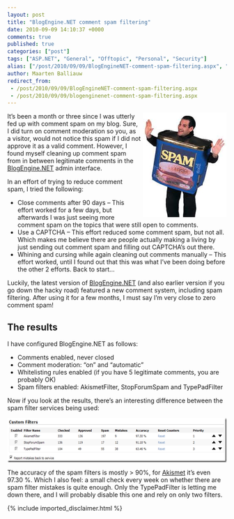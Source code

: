 ```yaml
---
layout: post
title: "BlogEngine.NET comment spam filtering"
date: 2010-09-09 14:10:37 +0000
comments: true
published: true
categories: ["post"]
tags: ["ASP.NET", "General", "Offtopic", "Personal", "Security"]
alias: ["/post/2010/09/09/BlogEngineNET-comment-spam-filtering.aspx", "/post/2010/09/09/blogenginenet-comment-spam-filtering.aspx"]
author: Maarten Balliauw
redirect_from:
 - /post/2010/09/09/BlogEngineNET-comment-spam-filtering.aspx
 - /post/2010/09/09/blogenginenet-comment-spam-filtering.aspx
---
```

<p><a href="/images/image_61.png"><img style="background-image: none; border-right-width: 0px; margin: 0px 0px 5px 5px; padding-left: 0px; padding-right: 0px; display: inline; border-top-width: 0px; border-bottom-width: 0px; border-left-width: 0px; padding-top: 0px" title="Spam" border="0" alt="Spam" align="right" src="/images/image_thumb_33.png" width="192" height="240" /></a>It’s been a month or three since I was utterly fed up with comment spam on my blog. Sure, I did turn on comment moderation so you, as a visitor, would not notice this spam if I did not approve it as a valid comment. However, I found myself cleaning up comment spam from in between legitimate comments in the <a href="http://www.dotnetblogengine.net/" target="_blank">BlogEngine.NET</a> admin interface.</p>  <p>In an effort of trying to reduce comment spam, I tried the following:</p>  <ul>   <li>Close comments after 90 days – This effort worked for a few days, but afterwards I was just seeing more comment spam on the topics that were still open to comments. </li>    <li>Use a CAPTCHA – This effort reduced some comment spam, but not all. Which makes me believe there are people actually making a living by just sending out comment spam and filling out CAPTCHA’s out there. </li>    <li>Whining and cursing while again cleaning out comments manually – This effort worked, until I found out that this was what I’ve been doing before the other 2 efforts. Back to start… </li> </ul>  <p>Luckily, the latest version of <a href="http://www.dotnetblogengine.net/" target="_blank">BlogEngine.NET</a> (and also earlier version if you go down the hacky road) featured a new comment system, including spam filtering. After using it for a few months, I must say I’m very close to zero comment spam!</p>  <h2>The results</h2>  <p>I have configured BlogEngine.NET as follows:</p>  <ul>   <li>Comments enabled, never closed </li>    <li>Comment moderation: “on” and “automatic” </li>    <li>Whitelisting rules enabled (if you have 5 legitimate comments, you are probably OK) </li>    <li>Spam filters enabled: AkismetFilter, StopForumSpam and TypePadFilter </li> </ul>  <p>Now if you look at the results, there’s an interesting difference between the spam filter services being used:</p>  <p><img style="background-image: none; border-right-width: 0px; margin: 5px auto; padding-left: 0px; padding-right: 0px; display: block; float: none; border-top-width: 0px; border-bottom-width: 0px; border-left-width: 0px; padding-top: 0px" title="image" border="0" alt="image" src="/images/image_62.png" width="644" height="103" /></p>  <p>The accuracy of the spam filters is mostly &gt; 90%, for <a href="http://www.akismet.com" target="_blank">Akismet</a> it’s even 97.30 %. Which I also feel: a small check every week on whether there are spam filter mistakes is quite enough. Only the TypePadFilter is letting me down there, and I will probably disable this one and rely on only two filters.</p>

{% include imported_disclaimer.html %}

